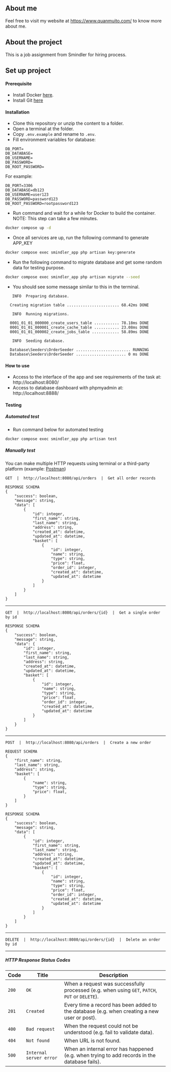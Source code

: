 ## About me

Feel free to visit my website at https://www.quanmuito.com/ to know more about me.

## About the project

This is a job assignment from Smindler for hiring process.

## Set up project

#### Prerequisite

- Install Docker [here](https://www.docker.com/).
- Install Git [here](https://git-scm.com/)

#### Installation

- Clone this repository or unzip the content to a folder.
- Open a terminal at the folder.
- Copy `.env.example` and rename to `.env`.
- Fill environment variables for database:
```
DB_PORT=
DB_DATABASE=
DB_USERNAME=
DB_PASSWORD=
DB_ROOT_PASSWORD=
```
For example:
```
DB_PORT=3306
DB_DATABASE=db123
DB_USERNAME=user123
DB_PASSWORD=password123
DB_ROOT_PASSWORD=rootpassword123
```
- Run command and wait for a while for Docker to build the container. NOTE: This step can take a few minutes.
```bash
docker compose up -d
```
- Once all services are up, run the following command to generate APP_KEY
```bash
docker compose exec smindler_app php artisan key:generate
```
- Run the following command to migrate database and get some random data for testing purpose.
```bash
docker compose exec smindler_app php artisan migrate --seed
```
- You should see some message similar to this in the terminal.
```
   INFO  Preparing database.

  Creating migration table ....................... 68.42ms DONE

   INFO  Running migrations.

  0001_01_01_000000_create_users_table ........... 78.18ms DONE
  0001_01_01_000001_create_cache_table ........... 23.08ms DONE
  0001_01_01_000002_create_jobs_table ............ 58.89ms DONE

   INFO  Seeding database.

  Database\Seeders\OrderSeeder ........................ RUNNING
  Database\Seeders\OrderSeeder ...................... 0 ms DONE
```

#### How to use

- Access to the interface of the app and see requirements of the task at: http://localhost:8080/
- Access to database dashboard with phpmyadmin at: http://localhost:8888/

#### Testing
##### Automated test

- Run command below for automated testing
```bash
docker compose exec smindler_app php artisan test
```

##### Manually test

You can make multiple HTTP requests using terminal or a third-party platform (example: [Postman](https://www.postman.com/))

```
GET  |  http://localhost:8080/api/orders  |  Get all order records

RESPONSE SCHEMA
{
    "success": boolean,
    "message": string,
    "data": [
        {
            "id": integer,
            "first_name": string,
            "last_name": string,
            "address": string,
            "created_at": datetime,
            "updated_at": datetime,
            "basket": [
                {
                    "id": integer,
                    "name": string,
                    "type": string,
                    "price": float,
                    "order_id": integer,
                    "created_at": datetime,
                    "updated_at": datetime
                }
            ]
        }
    ]
}
```
---
```
GET  |  http://localhost:8080/api/orders/{id}  |  Get a single order by id

RESPONSE SCHEMA
{
    "success": boolean,
    "message": string,
    "data": {
        "id": integer,
        "first_name": string,
        "last_name": string,
        "address": string,
        "created_at": datetime,
        "updated_at": datetime,
        "basket": [
            {
                "id": integer,
                "name": string,
                "type": string,
                "price": float,
                "order_id": integer,
                "created_at": datetime,
                "updated_at": datetime
            }
        ]
    }
}
```
---
```
POST  |  http://localhost:8080/api/orders  |  Create a new order

REQUEST SCHEMA
{
    "first_name": string,
    "last_name": string,
    "address": string,
    "basket": [
        {
            "name": string,
            "type": string,
            "price": float,
        }
    ]
}

RESPONSE SCHEMA
{
    "success": boolean,
    "message": string,
    "data": [
        {
            "id": integer,
            "first_name": string,
            "last_name": string,
            "address": string,
            "created_at": datetime,
            "updated_at": datetime,
            "basket": [
                {
                    "id": integer,
                    "name": string,
                    "type": string,
                    "price": float,
                    "order_id": integer,
                    "created_at": datetime,
                    "updated_at": datetime
                }
            ]
        }
    ]
}
```
---
```
DELETE  |  http://localhost:8080/api/orders/{id}  |  Delete an order by id
```
---


##### HTTP Response Status Codes
| Code  | Title                     | Description                              |
| ----- | ------------------------- | ---------------------------------------- |
| `200` | `OK`                      | When a request was successfully processed (e.g. when using `GET`, `PATCH`, `PUT` or `DELETE`). |
| `201` | `Created`                 | Every time a record has been added to the database (e.g. when creating a new user or post). |
| `400` | `Bad request`             | When the request could not be understood (e.g. fail to validate data). |
| `404` | `Not found`               | When URL is not found. |
| `500` | `Internal server error`   | When an internal error has happened (e.g. when trying to add records in the database fails). |
